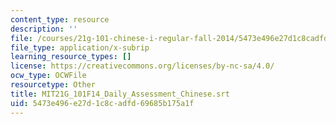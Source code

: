 ```yaml
---
content_type: resource
description: ''
file: /courses/21g-101-chinese-i-regular-fall-2014/5473e496e27d1c8cadfd69685b175a1f_MIT21G_101F14_Daily_Assessment_Chinese.srt
file_type: application/x-subrip
learning_resource_types: []
license: https://creativecommons.org/licenses/by-nc-sa/4.0/
ocw_type: OCWFile
resourcetype: Other
title: MIT21G_101F14_Daily_Assessment_Chinese.srt
uid: 5473e496-e27d-1c8c-adfd-69685b175a1f
---
```

